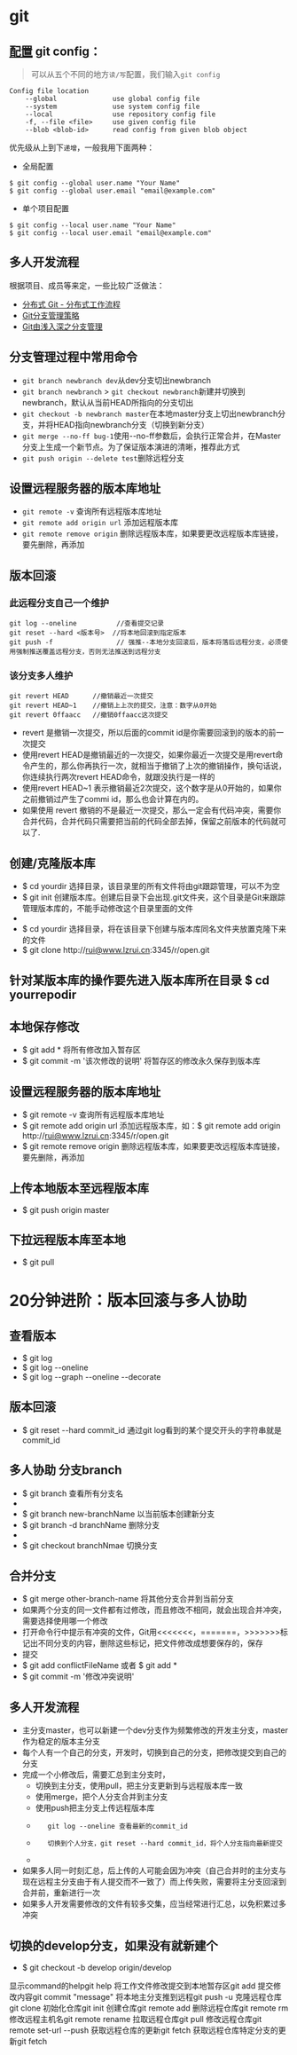 # git
##  [配置](https://git-scm.com/book/zh/v2/%E8%B5%B7%E6%AD%A5-%E5%88%9D%E6%AC%A1%E8%BF%90%E8%A1%8C-Git-%E5%89%8D%E7%9A%84%E9%85%8D%E7%BD%AE) git config：
> 可以从五个不同的地方`读/写`配置，我们输入`git config`
```
Config file location
    --global              use global config file
    --system              use system config file
    --local               use repository config file
    -f, --file <file>     use given config file
    --blob <blob-id>      read config from given blob object
```
优先级从上到下`递增`，一般我用下面两种：

  * 全局配置
  ```
  $ git config --global user.name "Your Name"
  $ git config --global user.email "email@example.com"
  ```
  * 单个项目配置
  ```
  $ git config --local user.name "Your Name"
  $ git config --local user.email "email@example.com"
  ```
## 多人开发流程
根据项目、成员等来定，一些比较广泛做法：
* [分布式 Git - 分布式工作流程](https://git-scm.com/book/zh/v2/%E5%88%86%E5%B8%83%E5%BC%8F-Git-%E5%88%86%E5%B8%83%E5%BC%8F%E5%B7%A5%E4%BD%9C%E6%B5%81%E7%A8%8B)
* [Git分支管理策略](http://www.ruanyifeng.com/blog/2012/07/git.html)
* [Git由浅入深之分支管理](http://blog.codingplayboy.com/2017/04/06/git_branch/)
## 分支管理过程中常用命令
* `git branch newbranch dev`从dev分支切出newbranch
* `git branch newbranch` > `git checkout newbranch`新建并切换到newbranch，默认从当前HEAD所指向的分支切出
* `git checkout -b newbranch master`在本地master分支上切出newbranch分支，并将HEAD指向newbranch分支（切换到新分支）
* `git merge --no-ff bug-1`使用--no-ff参数后，会执行正常合并，在Master分支上生成一个新节点。为了保证版本演进的清晰，推荐此方式
* `git push origin --delete test`删除远程分支
## 设置远程服务器的版本库地址
* `git remote -v` 查询所有远程版本库地址
* `git remote add origin url` 添加远程版本库
* `git remote remove origin` 删除远程版本库，如果要更改远程版本库链接，要先删除，再添加
## 版本回滚
### 此远程分支自己一个维护
```
git log --oneline          //查看提交记录
git reset --hard <版本号>  //将本地回滚到指定版本
git push -f                // 强推--本地分支回滚后，版本将落后远程分支，必须使用强制推送覆盖远程分支，否则无法推送到远程分支
```
### 该分支多人维护
```
git revert HEAD      //撤销最近一次提交
git revert HEAD~1    //撤销上上次的提交，注意：数字从0开始
git revert 0ffaacc   //撤销0ffaacc这次提交
```
* revert 是撤销一次提交，所以后面的commit id是你需要回滚到的版本的前一次提交
* 使用revert HEAD是撤销最近的一次提交，如果你最近一次提交是用revert命令产生的，那么你再执行一次，就相当于撤销了上次的撤销操作，换句话说，你连续执行两次revert HEAD命令，就跟没执行是一样的
* 使用revert HEAD~1 表示撤销最近2次提交，这个数字是从0开始的，如果你之前撤销过产生了commi id，那么也会计算在内的。
* 如果使用 revert 撤销的不是最近一次提交，那么一定会有代码冲突，需要你合并代码，合并代码只需要把当前的代码全部去掉，保留之前版本的代码就可以了.
##  创建/克隆版本库
+   $ cd yourdir 选择目录，该目录里的所有文件将由git跟踪管理，可以不为空
+   $ git init 创建版本库。创建后目录下会出现.git文件夹，这个目录是Git来跟踪管理版本库的，不能手动修改这个目录里面的文件
+   
+   $ cd yourdir 选择目录，将在该目录下创建与版本库同名文件夹放置克隆下来的文件
+   $ git clone http://rui@www.lzrui.cn:3345/r/open.git 
 
##  针对某版本库的操作要先进入版本库所在目录 $ cd yourrepodir
 
##  本地保存修改
+   $ git add * 将所有修改加入暂存区
+   $ git commit -m '该次修改的说明' 将暂存区的修改永久保存到版本库
 
##  设置远程服务器的版本库地址
+   $ git remote -v 查询所有远程版本库地址
+   $ git remote add origin url 添加远程版本库，如：$ git remote add origin http://rui@www.lzrui.cn:3345/r/open.git 
+   $ git remote remove origin 删除远程版本库，如果要更改远程版本库链接，要先删除，再添加
 
##  上传本地版本至远程版本库
+   $ git push origin master 
 
##  下拉远程版本库至本地
+   $ git pull
 
#   20分钟进阶：版本回滚与多人协助
 
##  查看版本
+   $ git log
+   $ git log --oneline
+   $ git log --graph --oneline --decorate
 
##  版本回滚
+   $ git reset --hard commit_id 通过git log看到的某个提交开头的字符串就是commit_id 
 
##  多人协助 分支branch
+   $ git branch 查看所有分支名
+   
+   $ git branch new-branchName 以当前版本创建新分支
+   $ git branch -d branchName 删除分支
+   
+   $ git checkout branchNmae 切换分支   
 
##  合并分支
+   $ git merge other-branch-name 将其他分支合并到当前分支
+   如果两个分支的同一文件都有过修改，而且修改不相同，就会出现合并冲突，需要选择使用哪一个修改
+   打开命令行中提示有冲突的文件，Git用<<<<<<<，=======，>>>>>>>标记出不同分支的内容，删除这些标记，把文件修改成想要保存的，保存
+   提交
+   $ git add conflictFileName 或者 $ git add *
+   $ git commit -m '修改冲突说明'
 
##  多人开发流程
+   主分支master，也可以新建一个dev分支作为频繁修改的开发主分支，master作为稳定的版本主分支
+   每个人有一个自己的分支，开发时，切换到自己的分支，把修改提交到自己的分支
+   完成一个小修改后，需要汇总到主分支时，
    +   切换到主分支，使用pull，把主分支更新到与远程版本库一致
    +   使用merge，把个人分支合并到主分支
    +   使用push把主分支上传远程版本库
    +        git log --oneline 查看最新的commit_id
    +        切换到个人分支，git reset --hard commit_id，将个人分支指向最新提交
    +        
+   如果多人同一时刻汇总，后上传的人可能会因为冲突（自己合并时的主分支与现在远程主分支由于有人提交而不一致了）而上传失败，需要将主分支回滚到合并前，重新进行一次
+   如果多人开发需要修改的文件有较多交集，应当经常进行汇总，以免积累过多冲突

##  切换的develop分支，如果没有就新建个
+  $ git checkout -b develop origin/develop


显示command的helpgit help <command>
将工作文件修改提交到本地暂存区git add <file>
提交修改内容git commit "message"
将本地主分支推到远程git push -u <remoteName> <localBrachName>
克隆远程仓库git clone <url>
初始化仓库git init
创建仓库git remote add <remoteName> <url>
删除远程仓库git remote rm <name>
修改远程主机名git remote rename <remoteName> <newRemoteName>
拉取远程仓库git pull <remoteName> <localBrachName>
修改远程仓库git remote set-url --push <remoteName> <newUrl>
获取远程仓库的更新git fetch <remoteName>
获取远程仓库特定分支的更新git fetch <remoteName> <brachName>